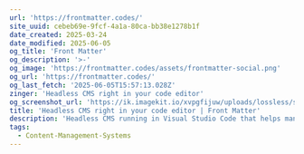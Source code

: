 ```yaml
---
url: 'https://frontmatter.codes/'
site_uuid: cebeb69e-9fcf-4a1a-80ca-bb38e1278b1f
date_created: 2025-03-24
date_modified: 2025-06-05
og_title: 'Front Matter'
og_description: '>-'
og_image: 'https://frontmatter.codes/assets/frontmatter-social.png'
og_url: 'https://frontmatter.codes/'
og_last_fetch: '2025-06-05T15:57:13.028Z'
zinger: 'Headless CMS right in your code editor'
og_screenshot_url: 'https://ik.imagekit.io/xvpgfijuw/uploads/lossless/screenshots/20250605_FrontmatterCMS_og_screenshot.jpeg'
title: 'Headless CMS right in your code editor | Front Matter'
description: 'Headless CMS running in Visual Studio Code that helps managing your static sites. Supports Hugo, Jekyll, Docusaurus, NextJs, Gatsby, and more.'
tags:
  - Content-Management-Systems
---
```


